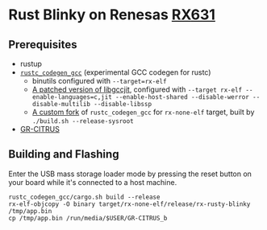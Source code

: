 # Rust Blinky on Renesas [RX][][631][]

[RX]: https://en.wikipedia.org/w/index.php?title=RX_microcontroller_family
[631]: https://www.renesas.com/us/en/products/microcontrollers-microprocessors/rx-32-bit-performance-efficiency-mcus/rx631-32-bit-microcontrollers-enhanced-security-image-capture

## Prerequisites

- rustup
- [`rustc_codegen_gcc`](https://github.com/rust-lang/rustc_codegen_gcc) (experimental GCC codegen for rustc)
    - binutils configured with `--target=rx-elf`
    - [A patched version of libgccjit](https://github.com/rust-lang/rustc_codegen_gcc/blob/14c33f592ae9ecd65c5f7f2436350e8489972a60/Readme.md#building), configured with `--target rx-elf --enable-languages=c,jit --enable-host-shared --disable-werror --disable-multilib --disable-libssp`
    - [A custom fork](https://github.com/yvt/rustc_codegen_gcc/tree/rx/v2) of `rustc_codegen_gcc` for `rx-none-elf` target, built by `./build.sh --release-sysroot`
- [GR-CITRUS](https://www.renesas.com/us/en/products/gadget-renesas/boards/gr-citrus)

## Building and Flashing

Enter the USB mass storage loader mode by pressing the reset button on your board while it's connected to a host machine.

```shell
rustc_codegen_gcc/cargo.sh build --release
rx-elf-objcopy -O binary target/rx-none-elf/release/rx-rusty-blinky /tmp/app.bin
cp /tmp/app.bin /run/media/$USER/GR-CITRUS_b
```

